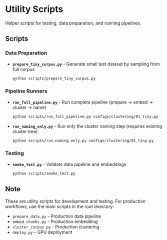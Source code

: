 # Utility Scripts

Helper scripts for testing, data preparation, and running pipelines.

## Scripts

### Data Preparation
- **`prepare_tiny_corpus.py`** - Generate small test dataset by sampling from full corpus
  ```bash
  python scripts/prepare_tiny_corpus.py
  ```

### Pipeline Runners
- **`run_full_pipeline.py`** - Run complete pipeline (prepare → embed → cluster → name)
  ```bash
  python scripts/run_full_pipeline.py configs/clustering/01_tiny.py
  ```

- **`run_naming_only.py`** - Run only the cluster naming step (requires existing cluster tree)
  ```bash
  python scripts/run_naming_only.py configs/clustering/01_tiny.py
  ```

### Testing
- **`smoke_test.py`** - Validate data pipeline and embeddings
  ```bash
  python scripts/smoke_test.py
  ```

## Note

These are utility scripts for development and testing. For production workflows, use the main scripts in the root directory:
- `prepare_data.py` - Production data pipeline
- `embed_chunks.py` - Production embedding
- `cluster_corpus.py` - Production clustering
- `deploy.py` - GPU deployment
